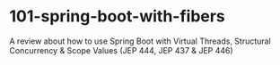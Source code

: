 # 101-spring-boot-with-fibers
A review about how to use Spring Boot with Virtual Threads, Structural Concurrency &amp; Scope Values (JEP 444, JEP 437 &amp; JEP 446)
